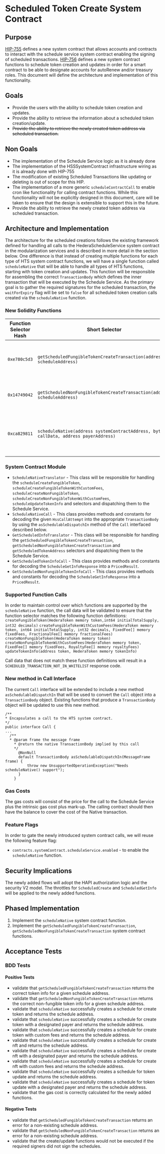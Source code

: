 # Scheduled Token Create System Contract

## Purpose

[HIP-755](https://hips.hedera.com/hip/hip-755) defines a new system contract that allows accounts and contracts to interact with the schedule service system contract enabling the signing of scheduled transactions.
[HIP-756](https://hips.hedera.com/hip/hip-756) defines a new system contract functions to schedule token creation and updates in order for a smart contract to be able to designate accounts for autoRenew and/or treasury roles.
This document will define the architecture and implementation of this functionality.

## Goals

- Provide the users with the ability to schedule token creation and updates.
- Provide the ability to retrieve the information about a scheduled token creation/update.
- ~~Provide the ability to retrieve the newly created token address via scheduled transaction.~~

## Non Goals

- The implementation of the Schedule Service logic as it is already done
- The implementation of the HSSSystemContract infrastructure wiring as it is already done with HIP-755
- The modification of existing Scheduled Transactions like updating or deleting is out of scope for this HIP.
- The implementation of a more generic `scheduleContractCall` to enable cron like functionality for calling contract functions.
  While this functionality will not be explicitly designed in this document, care will be taken to ensure that the design is extensible to support this in the future.
- Provide the ability to retrieve the newly created token address via scheduled transaction.

## Architecture and Implementation

The architecture for the scheduled creations follows the existing framework defined for handling all calls to the HederaScheduleService system contract in the modularization services and is described in more detail in the section below.
One difference is that instead of creating multiple functions for each type of HTS system contract functions, we will have a single function called `scheduleNative` that will be able to handle all types of HTS functions, starting with token creation and updates. This function will
be responsible for assembling the correct `TransactionBody` which defines the inner transaction that will be executed by the Schedule Service. As the primary goal
is to gather the required signatures for the scheduled transaction, the `waitForExpiry` flag will be set to `false` for all scheduled token creation calls created via the `scheduleNative` function.

### New Solidity Functions

| Function Selector Hash |                                    Short Selector                                     |                                                                  Function Signature                                                                   | HAPI operation  |                           Description                            |
|------------------------|---------------------------------------------------------------------------------------|-------------------------------------------------------------------------------------------------------------------------------------------------------|-----------------|------------------------------------------------------------------|
| `0xe780c5d3`           | `getScheduledFungibleTokenCreateTransaction(address scheduleAddress)`                 | `function getScheduledFungibleTokenCreateTransaction(address scheduleAddress) returns (int64 responseCode, FungibleTokenInfo memory tokenInfo)`       | ScheduleGetInfo | Retrieve information for the scheduled token create              |
| `0x14749042`           | `getScheduledNonFungibleTokenCreateTransaction(address scheduleAddress)`              | `function getScheduledNonFungibleTokenCreateTransaction(address scheduleAddress) returns (int64 responseCode, NonFungibleTokenInfo memory tokenInfo)` | ScheduleGetInfo | Retrieve information for the scheduled nft create                |
| `0xca829811`           | `scheduleNative(address systemContractAddress, bytes callData, address payerAddress)` | `function scheduleNative(address systemContractAddress, bytes callData, address payerAddress) returns (int64 responseCode, address scheduleAddress)`  | ScheduleCreate  | Schedule a token create or update as determined by the call data |

### System Contract Module

- `ScheduleNativeTranslator` - This class will be responsible for handling the `scheduleCreateFungibleToken`, `scheduleCreateFungibleTokenWithCustomFees`, `scheduleCreateNonFungibleToken`, `scheduleCreateNonFungibleTokenWithCustomFees`, `scheduleUpdateTokenInfo` and selectors and dispatching them to the Schedule Service.
- `ScheduleNativeCall` - This class provides methods and constants for decoding the given `HssCallAttempt` into the appropriate `TransactionBody` by using the `asSchedulableDispatchIn` method of the `Call` interfaced described below.
- `GetScheduledInfoTranslator` - This class will be responsible for handling the `getScheduledFungibleTokenCreateTransaction`, `getScheduledNonFungibleTokenCreateTransaction` and `getScheduledTokenAddress` selectors and dispatching them to the Schedule Service.
- `GetScheduledTokenInfoCall` - This class provides methods and constants for decoding the `ScheduleGetInfoResponse` into a `PricedResult`.
- `GetScheduledNonFungibleTokenInfoCall` - This class provides methods and constants for decoding the `ScheduleGetInfoResponse` into a `PricedResult`.

### Supported Function Calls

In order to maintain control over which functions are supported by the `scheduleNative` function, the call data will be validated to ensure that the function selector matches the following function definitions:
`createFungibleToken(HederaToken memory token,int64 initialTotalSupply, int32 decimals)`
`createFungibleTokenWithCustomFees(HederaToken memory token, int64 initialTotalSupply, int32 decimals, FixedFee[] memory fixedFees, FractionalFee[] memory fractionalFees)`
`createNonFungibleToken(HederaToken memory token)`
`createNonFungibleTokenWithCustomFees(HederaToken memory token, FixedFee[] memory fixedFees, RoyaltyFee[] memory royaltyFees)`
`updateTokenInfo(address token, HederaToken memory tokenInfo)`

Call data that does not match these function definitions will result in a `SCHEDULED_TRANSACTION_NOT_IN_WHITELIST` response code.

### New method in Call Interface

The current `Call` interface will be extended to include a new method `asSchedulableDispatchIn` that will be used to convert the `Call` object into a `TransactionBody` object.
Existing functions that produce a `TransactionBody` object will be updated to use this new method.

```
/**
* Encapsulates a call to the HTS system contract.
*/
public interface Call {
...
  /**
  * @param frame the message frame
    * @return the native TransactionBody implied by this call
    */
      @NonNull
      default TransactionBody asSchedulableDispatchIn(MessageFrame frame) {
          throw new UnsupportedOperationException("Needs scheduleNative() support");
      }
    }
```

### Gas Costs

The gas costs will consist of the price for the call to the Schedule Service plus the intrinsic gas cost plus mark-up.
The calling contract should then have the balance to cover the cost of the Native transaction.

### Feature Flags

In order to gate the newly introduced system contract calls, we will reuse the following feature flag:
- `contracts.systemContract.scheduleService.enabled` - to enable the `scheduleNative` function.

## Security Implications

The newly added flows will adopt the HAPI authorization logic and the security V2 model.
The throttles for `ScheduledCreate` and `ScheduledGetInfo` will be applied to the newly added functions.

## Phased Implementation

1. Implement the `scheduleNative` system contract function.
2. Implement the `getScheduledFungibleTokenCreateTransaction`, `getScheduledNonFungibleTokenCreateTransaction` system contract functions.

## Acceptance Tests

### BDD Tests

#### Positive Tests

- validate that `getScheduledFungibleTokenCreateTransaction` returns the correct token info for a given schedule address.
- validate that `getScheduledNonFungibleTokenCreateTransaction` returns the correct non-fungible token info for a given schedule address.
- validate that `scheduleNative` successfully creates a schedule for create token and returns the schedule address.
- validate that `scheduleNative` successfully creates a schedule for create token with a designated payer and returns the schedule address.
- validate that `scheduleNative` successfully creates a schedule for create token with custom fees and returns the schedule address.
- validate that `scheduleNative` successfully creates a schedule for create nft and returns the schedule address.
- validate that `scheduleNative` successfully creates a schedule for create nft with a designated payer and returns the schedule address.
- validate that `scheduleNative` successfully creates a schedule for create nft with custom fees and returns the schedule address.
- validate that `scheduleNative` successfully creates a schedule for token update and returns the schedule address.
- validate that `scheduleNative` successfully creates a schedule for token update with a designated payer and returns the schedule address.
- validate that the gas cost is correctly calculated for the newly added functions.

#### Negative Tests

- validate that `getScheduledFungibleTokenCreateTransaction` returns an error for a non-existing schedule address.
- validate that `getScheduledNonFungibleTokenCreateTransaction` returns an error for a non-existing schedule address.
- validate that the create/update functions would not be executed if the required signers did not sign the schedules.
